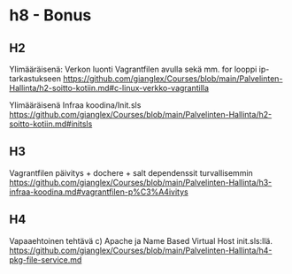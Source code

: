 # h8 - Bonus

## H2
Ylimääräisenä: Verkon luonti Vagrantfilen avulla sekä mm. for looppi ip-tarkastukseen
https://github.com/gianglex/Courses/blob/main/Palvelinten-Hallinta/h2-soitto-kotiin.md#c-linux-verkko-vagrantilla

Ylimääräisenä Infraa koodina/Init.sls
https://github.com/gianglex/Courses/blob/main/Palvelinten-Hallinta/h2-soitto-kotiin.md#initsls

## H3

Vagrantfilen päivitys + dochere + salt dependenssit turvallisemmin
https://github.com/gianglex/Courses/blob/main/Palvelinten-Hallinta/h3-infraa-koodina.md#vagrantfilen-p%C3%A4ivitys

## H4

Vapaaehtoinen tehtävä c) Apache ja Name Based Virtual Host init.sls:llä. 
https://github.com/gianglex/Courses/blob/main/Palvelinten-Hallinta/h4-pkg-file-service.md
